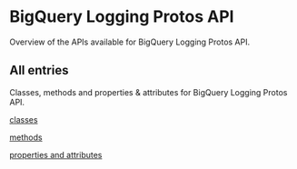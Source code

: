 [
This is a templated file. Adding content to this file may result in it being
reverted. Instead, if you want to place additional content, create an
"overview_content.md" file in `docs/` directory. The Sphinx tool will
pick up on the content and merge the content.
]: #

# BigQuery Logging Protos API

Overview of the APIs available for BigQuery Logging Protos API.

## All entries

Classes, methods and properties & attributes for
BigQuery Logging Protos API.

[classes](https://cloud.google.com/python/docs/reference/bigquerylogging/latest/summary_class.html)

[methods](https://cloud.google.com/python/docs/reference/bigquerylogging/latest/summary_method.html)

[properties and
attributes](https://cloud.google.com/python/docs/reference/bigquerylogging/latest/summary_property.html)
